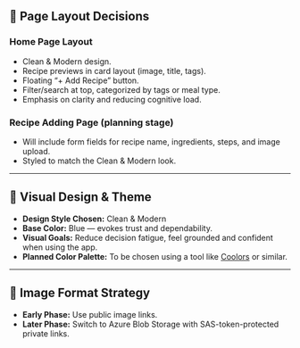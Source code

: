 ﻿## 🧩 Page Layout Decisions

### Home Page Layout
- Clean & Modern design.
- Recipe previews in card layout (image, title, tags).
- Floating “+ Add Recipe” button.
- Filter/search at top, categorized by tags or meal type.
- Emphasis on clarity and reducing cognitive load.

### Recipe Adding Page (planning stage)
- Will include form fields for recipe name, ingredients, steps, and image upload.
- Styled to match the Clean & Modern look.

---

## 🎨 Visual Design & Theme

- **Design Style Chosen:** Clean & Modern
- **Base Color:** Blue — evokes trust and dependability.
- **Visual Goals:** Reduce decision fatigue, feel grounded and confident when using the app.
- **Planned Color Palette:** To be chosen using a tool like [Coolors](https://coolors.co/) or similar.

---

## 🔗 Image Format Strategy

- **Early Phase:** Use public image links.
- **Later Phase:** Switch to Azure Blob Storage with SAS-token-protected private links.
